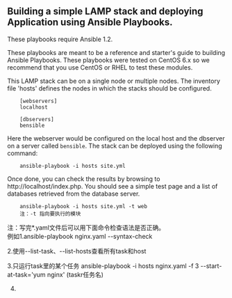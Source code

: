 Building a simple LAMP stack and deploying Application using Ansible Playbooks.
-------------------------------------------

These playbooks require Ansible 1.2.

These playbooks are meant to be a reference and starter's guide to building
Ansible Playbooks. These playbooks were tested on CentOS 6.x so we recommend
that you use CentOS or RHEL to test these modules.

This LAMP stack can be on a single node or multiple nodes. The inventory file
'hosts' defines the nodes in which the stacks should be configured.

        [webservers]
        localhost

        [dbservers]
        bensible

Here the webserver would be configured on the local host and the dbserver on a
server called `bensible`. The stack can be deployed using the following
command:

        ansible-playbook -i hosts site.yml

Once done, you can check the results by browsing to http://localhost/index.php.
You should see a simple test page and a list of databases retrieved from the
database server.

        ansible-playbook -i hosts site.yml -t web
        注：-t 指向要执行的模块


注：写完*.yaml文件后可以用下面命令检查语法是否正确。   
例如1.ansible-playbook nginx.yaml --syntax-check

2.使用--list-task、--list-hosts查看所有task和host

3.只运行task里的某个任务
ansible-playbook -i hosts nginx.yaml -f 3 --start-at-task='yum nginx'   (taskr任务名)

4.

